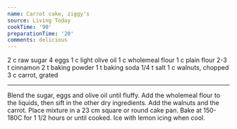 ```yaml
---
name: Carrot cake, ziggy's
source: Living Today
cookTime: '90'
preparationTime: '20'
comments: delicious
---
```


2 c raw sugar
4 eggs
1 c light olive oil
1 c wholemeal flour
1 c plain flour
2-3 t cinnamon
2 t baking powder
1 t baking soda
1/4 t salt
1 c walnuts, chopped
3 c carrot, grated

---

Blend the sugar, eggs and olive oil until fluffy.  Add the wholemeal flour to the liquids, then sift in the other dry ingredients.  Add the walnuts and the carrot.  Place mixture in a 23 cm square or round cake pan.  Bake at 150-180C for 1 1/2 hours or until cooked.  Ice with lemon icing when cool.

